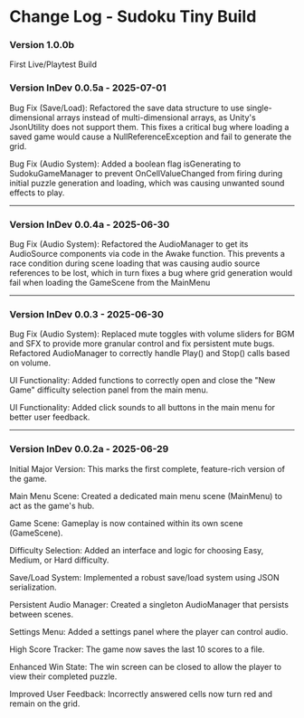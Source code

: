 # Change Log - Sudoku Tiny Build

### Version 1.0.0b

First Live/Playtest Build

### Version InDev 0.0.5a - 2025-07-01

Bug Fix (Save/Load): Refactored the save data structure to use single-dimensional arrays instead of multi-dimensional arrays, as Unity's JsonUtility does not support them. This fixes a critical bug where loading a saved game would cause a NullReferenceException and fail to generate the grid.

Bug Fix (Audio System): Added a boolean flag isGenerating to SudokuGameManager to prevent OnCellValueChanged from firing during initial puzzle generation and loading, which was causing unwanted sound effects to play.

---

### Version InDev 0.0.4a - 2025-06-30

Bug Fix (Audio System): Refactored the AudioManager to get its AudioSource components via code in the Awake function. This prevents a race condition during scene loading that was causing audio source references to be lost, which in turn fixes a bug where grid generation would fail when loading the GameScene from the MainMenu

---

### Version InDev 0.0.3 - 2025-06-30

Bug Fix (Audio System): Replaced mute toggles with volume sliders for BGM and SFX to provide more granular control and fix persistent mute bugs. Refactored AudioManager to correctly handle Play() and Stop() calls based on volume.

UI Functionality: Added functions to correctly open and close the "New Game" difficulty selection panel from the main menu.

UI Functionality: Added click sounds to all buttons in the main menu for better user feedback.

---

### Version InDev 0.0.2a - 2025-06-29

Initial Major Version: This marks the first complete, feature-rich version of the game.

Main Menu Scene: Created a dedicated main menu scene (MainMenu) to act as the game's hub.

Game Scene: Gameplay is now contained within its own scene (GameScene).

Difficulty Selection: Added an interface and logic for choosing Easy, Medium, or Hard difficulty.

Save/Load System: Implemented a robust save/load system using JSON serialization.

Persistent Audio Manager: Created a singleton AudioManager that persists between scenes.

Settings Menu: Added a settings panel where the player can control audio.

High Score Tracker: The game now saves the last 10 scores to a file.

Enhanced Win State: The win screen can be closed to allow the player to view their completed puzzle.

Improved User Feedback: Incorrectly answered cells now turn red and remain on the grid.
